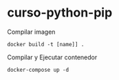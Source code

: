 # curso-python-pip

Compilar imagen
```
docker build -t [name]] .
```

Compilar y Ejecutar contenedor
```
docker-compose up -d
```